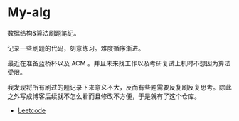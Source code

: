 # My-alg

数据结构&算法刷题笔记。

记录一些刷题的代码，刻意练习。难度循序渐进。

最近在准备蓝桥杯以及 ACM 。并且未来找工作以及考研复试上机时不想因为算法受限。

我发现将所有刷过的题记录下来意义不大，反而有些题需要反复刷反复思考。除此之外写成博客后续就不怎么看而且修改不方便，于是就有了这个仓库。

* [Leetcode](/leetcode/README.md)